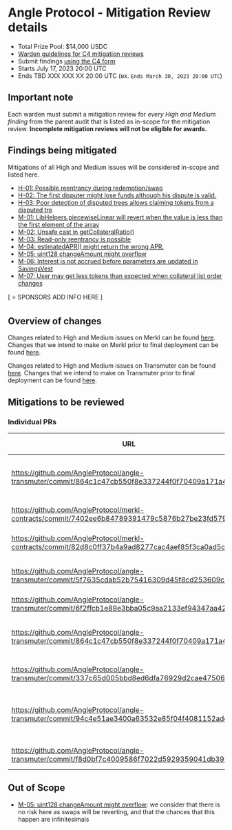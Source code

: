 # Angle Protocol - Mitigation Review details

- Total Prize Pool: $14,000 USDC
- [Warden guidelines for C4 mitigation reviews](https://code4rena.notion.site/Guidelines-for-C4-mitigation-reviews-ed10fc5cfbf640bd8dcec66f38b343c4)
- Submit findings [using the C4 form](https://code4rena.com/contests/2023-07-angle-mitigation-review/submit)
- Starts July 17, 2023 20:00 UTC
- Ends TBD XXX XXX XX 20:00 UTC (ex. `Ends March 30, 2023 20:00 UTC`)

## Important note

Each warden must submit a mitigation review for _every High and Medium finding_ from the parent audit that is listed as in-scope for the mitigation review. **Incomplete mitigation reviews will not be eligible for awards.**

## Findings being mitigated

Mitigations of all High and Medium issues will be considered in-scope and listed here.

- [H-01: Possible reentrancy during redemption/swap](https://github.com/code-423n4/2023-06-angle-findings/issues/24)
- [H-02: The first disputer might lose funds although his dispute is valid.](https://github.com/code-423n4/2023-06-angle-findings/issues/23)
- [H-03: Poor detection of disputed trees allows claiming tokens from a disputed tre](https://github.com/code-423n4/2023-06-angle-findings/issues/10)
- [M-01: LibHelpers.piecewiseLinear will revert when the value is less than the first element of the array](https://github.com/code-423n4/2023-06-angle-findings/issues/40)
- [M-02: Unsafe cast in getCollateralRatio()](https://github.com/code-423n4/2023-06-angle-findings/issues/31)
- [M-03: Read-only reentrancy is possible](https://github.com/code-423n4/2023-06-angle-findings/issues/30)
- [M-04: estimatedAPR() might return the wrong APR.](https://github.com/code-423n4/2023-06-angle-findings/issues/28)
- [M-05: uint128 changeAmount might overflow](https://github.com/code-423n4/2023-06-angle-findings/issues/16)
- [M-06: Interest is not accrued before parameters are updated in SavingsVest](https://github.com/code-423n4/2023-06-angle-findings/issues/13)
- [M-07: User may get less tokens than expected when collateral list order changes](https://github.com/code-423n4/2023-06-angle-findings/issues/8)

[ ⭐️ SPONSORS ADD INFO HERE ]

## Overview of changes

Changes related to High and Medium issues on Merkl can be found [here](https://github.com/AngleProtocol/merkl-contracts/compare/code-423n4-2023-06-angle...code-423n4-2023-06-angle-mitigation).
Changes that we intend to make on Merkl prior to final deployment can be found [here](https://github.com/AngleProtocol/merkl-contracts/compare/code-423n4-2023-06-angle...main).

Changes related to High and Medium issues on Transmuter can be found [here](https://github.com/AngleProtocol/angle-transmuter/compare/code-423n4-2023-06-angle...code-423n4-2023-06-angle-mitigation).
Changes that we intend to make on Transmuter prior to final deployment can be found [here](https://github.com/AngleProtocol/angle-transmuter/compare/code-423n4-2023-06-angle...main).

## Mitigations to be reviewed

### Individual PRs

| URL                                                                                               | Mitigation of | Purpose                                             |
| ------------------------------------------------------------------------------------------------- | ------------- | --------------------------------------------------- |
| https://github.com/AngleProtocol/angle-transmuter/commit/864c1c47cb550f8e337244f0f70409a171a4e671 | H-01          | Adds a reentrancy guard to several functions        |
| https://github.com/AngleProtocol/merkl-contracts/commit/7402ee6b84789391479c5876b27be23fd579f7b2  | H-02          | Applies the suggested fix                           |
| https://github.com/AngleProtocol/merkl-contracts/commit/82d8c0ff37b4a9ad8277cac4aef85f3ca0ad5c7c  | H-03          | Applies the suggested fix                           |
| https://github.com/AngleProtocol/angle-transmuter/commit/5f7635cdab52b75416309d45f8cd253609c705ff | M-01          | Add an handler for this edge case                   |
| https://github.com/AngleProtocol/angle-transmuter/commit/6f2ffcb1e89e3bba05c9aa2133ef94347aa42c28 | M-02          | Adds safeCast                                       |
| https://github.com/AngleProtocol/angle-transmuter/commit/864c1c47cb550f8e337244f0f70409a171a4e671 | M-03          | Adds a reentrancy guard to several functions        |
| https://github.com/AngleProtocol/angle-transmuter/commit/337c65d005bbd8ed6dfa76929d2cae475066756a | M-04          | Applies the suggested fix                           |
| https://github.com/AngleProtocol/angle-transmuter/commit/94c4e51ae3400a63532e85f04f4081152adc97db | M-06          | Calls `accrues` before updating sensible parameters |
| https://github.com/AngleProtocol/angle-transmuter/commit/f8d0bf7c4009586f7022d5929359041db3990175 | M-07          | Applies the suggested fix                           |

## Out of Scope

- [M-05: uint128 changeAmount might overflow](https://github.com/code-423n4/2023-06-angle-findings/issues/16): we consider that there is no risk here as swaps will be reverting, and that the chances that this happen are infinitesimals
